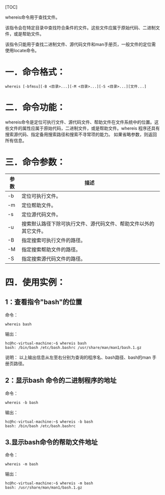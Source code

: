 [TOC]

whereis命令用于查找文件。

该指令会在特定目录中查找符合条件的文件。这些文件应属于原始代码、二进制文件，或是帮助文件。

该指令只能用于查找二进制文件、源代码文件和man手册页，一般文件的定位需使用locate命令。

# 一．命令格式：

```
whereis [-bfmsu][-B <目录>...][-M <目录>...][-S <目录>...][文件...]
```

# 二．命令功能：

whereis命令是定位可执行文件、源代码文件、帮助文件在文件系统中的位置。这些文件的属性应属于原始代码，二进制文件，或是帮助文件。whereis 程序还具有搜索源代码、指定备用搜索路径和搜索不寻常项的能力。
如果省略参数，则返回所有信息。

# 三．命令参数：

| 参数 | 描述                                                         |
| ---- | ------------------------------------------------------------ |
| -b   | 定位可执行文件。                                             |
| -m   | 定位帮助文件。                                               |
| -s   | 定位源代码文件。                                             |
| -u   | 搜索默认路径下除可执行文件、源代码文件、帮助文件以外的其它文件。 |
| -B   | 指定搜索可执行文件的路径。                                   |
| -M   | 指定搜索帮助文件的路径。                                     |
| -S   | 指定搜索源代码文件的路径。                                   |

# 四．使用实例：

## 1：查看指令"bash"的位置

命令：

```
whereis bash 
```

输出：

```
hc@hc-virtual-machine:~$ whereis bash
bash: /bin/bash /etc/bash.bashrc /usr/share/man/man1/bash.1.gz
```

说明：
以上输出信息从左至右分别为查询的程序名、bash路径、bash的man 手册页路径。

## 2：显示bash 命令的二进制程序的地址

命令：

```
whereis -b bash
```

输出：

```
hc@hc-virtual-machine:~$ whereis -b bash
bash: /bin/bash /etc/bash.bashrc
```

## 3.显示bash命令的帮助文件地址

命令：

```
whereis -m bash
```

输出：

```
hc@hc-virtual-machine:~$ whereis -m bash
bash: /usr/share/man/man1/bash.1.gz
```